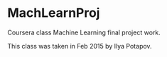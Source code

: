 # MachLearnProj
Coursera class Machine Learning final project work.

This class was taken in Feb 2015 by Ilya Potapov.
